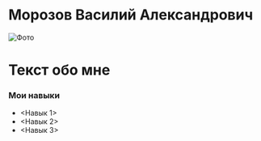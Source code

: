 # Морозов Василий Александрович #

![Фото](https://bipbap.ru/wp-content/uploads/2017/04/0_7c779_5df17311_orig.jpg)

Текст обо мне
==============


### Мои навыки ###

- <Навык 1>  
- <Навык 2>  
- <Навык 3>  
